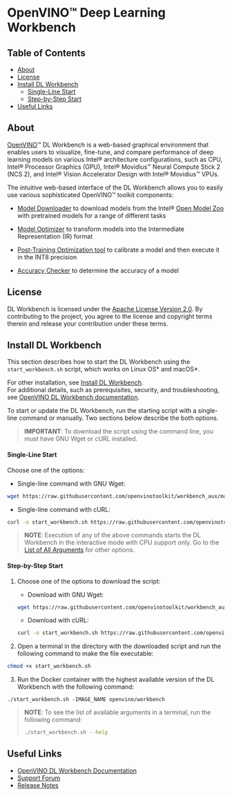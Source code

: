 # OpenVINO™ Deep Learning Workbench

## Table of Contents

- [About](#about)
- [License](#license)
- [Install DL Workbench](#install)
    - [Single-Line Start](#single-line-start)
    - [Step-by-Step Start](#manual-start)
- [Useful Links](#links)

## <a id="about">About</a>

[OpenVINO](https://github.com/openvinotoolkit/openvino)™ DL Workbench is a web-based
graphical environment that enables users to visualize, fine-tune, and compare performance of deep
learning models on various Intel® architecture configurations, such as CPU, Intel® Processor
Graphics (GPU), Intel® Movidius™ Neural Compute Stick 2 (NCS 2), and Intel® Vision Accelerator
Design with Intel® Movidius™ VPUs.

The intuitive web-based interface of the DL Workbench allows you to easily use various sophisticated OpenVINO™ toolkit components:

* [Model Downloader](https://docs.openvinotoolkit.org/latest/_tools_downloader_README.html) to
    download models from the Intel® 
    [Open Model Zoo](https://docs.openvinotoolkit.org/latest/_models_intel_index.html) with pretrained 
    models for a range of different tasks

* [Model Optimizer](https://docs.openvinotoolkit.org/latest/_docs_MO_DG_Deep_Learning_Model_Optimizer_DevGuide.html)
    to transform models into the Intermediate Representation (IR) format

* [Post-Training Optimization tool](https://docs.openvinotoolkit.org/latest/_README.html) to
  calibrate a model and then execute it in the INT8 precision

* [Accuracy Checker](https://docs.openvinotoolkit.org/latest/_tools_accuracy_checker_README.html) to
  determine the accuracy of a model

## <a id="license">License</a>

DL Workbench is licensed under the [Apache License Version 2.0](LICENSE). By contributing to the
project, you agree to the license and copyright terms therein and release your contribution under
these terms.

## <a id="install">Install DL Workbench</a>

This section describes how to start the DL Workbench using the `start_workbench.sh` script, which
works on Linux OS\* and macOS\*.

For other installation, see [Install DL Workbench](./docs/Install_DL_Workbench.md).        
For additional details, such as prerequisites, security, and troubleshooting, see 
[OpenVINO DL Workbench documentation](https://docs.openvinotoolkit.org/latest/_docs_Workbench_DG_Introduction.html).

To start or update the DL Workbench, run the starting script with a single-line command or manually.
Two sections below describe the both options.

> **IMPORTANT**: To download the script using the command line, you must have GNU Wget or cURL installed.

#### <a id="single-line-start">Single-Line Start</a>

Choose one of the options:
* Single-line command with GNU Wget:
```bash
wget https://raw.githubusercontent.com/openvinotoolkit/workbench_aux/master/start_workbench.sh && bash start_workbench.sh
```

* Single-line command with cURL:
```bash
curl -o start_workbench.sh https://raw.githubusercontent.com/openvinotoolkit/workbench_aux/master/start_workbench.sh && bash start_workbench.sh
```

> **NOTE**: Execution of any of the above commands starts the DL Workbench in the interactive mode
> with CPU support only. Go to the <a href="#args">List of All Arguments</a> for other options.

#### <a id="manual-start">Step-by-Step Start</a>

1. Choose one of the options to download the script:
   * Download with GNU Wget:
   ```bash
   wget https://raw.githubusercontent.com/openvinotoolkit/workbench_aux/master/start_workbench.sh
   ```
   * Download with cURL:
   ```bash
   curl -o start_workbench.sh https://raw.githubusercontent.com/openvinotoolkit/workbench_aux/master/start_workbench.sh
   ```

2. Open a terminal in the directory with the downloaded script and run the following command to make
   the file executable:
```bash
chmod +x start_workbench.sh
```

3. Run the Docker container with the highest available version of the DL Workbench with the
   following command: 
```
./start_workbench.sh -IMAGE_NAME openvino/workbench
```

> **NOTE**: To see the list of available arguments in a terminal, run the following command:
> ```bash
> ./start_workbench.sh --help
> ```

## <a id="links">Useful Links</a>

* [OpenVINO DL Workbench Documentation](https://docs.openvinotoolkit.org/latest/_docs_Workbench_DG_Introduction.html)
* [Support Forum](https://software.intel.com/en-us/forums/intel-distribution-of-openvino-toolkit)
* [Release Notes](https://software.intel.com/content/www/us/en/develop/articles/openvino-relnotes.html#inpage-nav-2-7)
